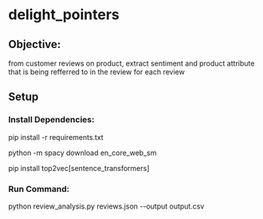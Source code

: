 # delight_pointers

## Objective: 
from customer reviews on product, extract sentiment and product attribute that is being refferred to in the review for each review


## Setup

### Install Dependencies:

pip install -r requirements.txt

python -m spacy download en_core_web_sm

pip install top2vec[sentence_transformers]


### Run Command:

python review_analysis.py reviews.json --output output.csv